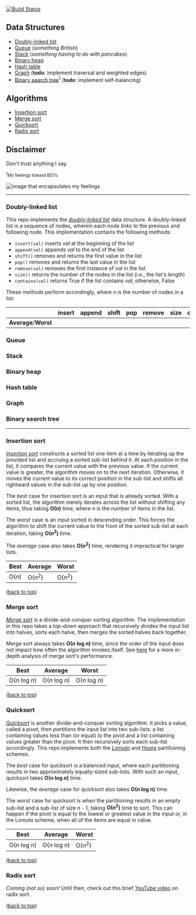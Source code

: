 [![Build Status](https://travis-ci.org/tsnaomi/data-structures.png?branch=master)](https://travis-ci.org/tsnaomi/data-structures)

## Data Structures

- [Doubly-linked list](#doubly-linked-list)
- [Queue](#queue) (*something British*)
- [Stack](#stack) (*something having to do with pancakes*)
- [Binary heap](#binary-heap)
- [Hash table](#hash-table)
- [Graph](#graph) (**todo**: implement traversal and weighted edges)
- [Binary search tree](#binary-search-tree)<sup>1</sup> (**todo**: implement self-balancing)

## Algorithms
- [Insertion sort](#insertion-sort)
- [Merge sort](#merge-sort)
- [Quicksort](#quicksort)
- [Radix sort](#radix-sort)

## Disclaimer
Don't trust anything I say.

<sub><sup>1</sup>My feelings toward BSTs:</sub>

![image that encapsulates my feelings](http://tsnaomi.net/images/bst.png)

--------

### Doubly-linked list

 This repo implements the [*doubly-linked list*](https://en.wikipedia.org/wiki/Doubly_linked_list) data structure. A doubly-linked list is a sequence of nodes, wherein each node *links to* the previous and following node. This implementation contains the following methods:
  - `insert(val)` inserts *val* at the beginning of the list
  - `append(val)` appends *val* to the end of the list
  - `shift()` removes and returns the first value in the list
  - `pop()` removes and returns the last value in the list 
  - `remove(val)` removes the first instance of *val* in the list
  - `size()` returns the number of the nodes in the list (i.e., the list's length)
  - `contains(val)` returns True if the list contains *val*; otherwise, False
 
 These methods perform accordingly, where *n* is the number of nodes in a list:

 ||insert|append|shift|pop|remove|size|contains|
 |---|---|---|---|---|---|---|---|
 |**Average**/**Worst**||||||||
 

<!--
space... O(N)
size... O(1)
contains... O(N) / search
insert... O(1) 
append... O(N)
pop... O(1)
shift... O(N)
remove... O(N)
-->

<!-- ||Insert|Delete|Search|
|---|---|---|---|
|**Average**/**Worst**|O(1)|O(1)|O(*n*)| -->
  
  
### Queue

<!--
space... O(N)
enqueue... O(1)
dequeue... O(1)
peek... O(1)
size... O(1)

-->

<!-- ||Insert|Delete|Search|
|---|---|---|---|
|**Average**/**Worst**|O(1)|O(1)|O(*n*)| -->
  
  
### Stack

<!--
space... O(N)
push... O(1)
pop... O(1)
peek... O(1)
size... O(1)
-->

<!-- ||Insert|Delete|Search|
|---|---|---|---|
|**Average**/**Worst**|O(1)|O(1)|O(*n*)| -->

### Binary heap

<!-- - binary tree (if there are the right number of nodes, odd number)
- complete, except possibly the last level, balanced as possible; every non-terminal node has two children 
- filling in left to right, from the lowest level, so every heap with n nodes has the same shape
- any node is at least as large as its children
- heap property: a node is either >= (max) or <= (min) its children
- space... O(n)
- the height of the heap for n nodes i O(log n)
- find max... O(1)
- insertion... add to the bottom, swap with parent depending on the heap property, worst O(log n), average O(1)
- root deletion... worst O(log n), average O(1) 
- peek o(1) -->


### Hash table

<!-- 
space... O(n)
set... worst O(n), where n is the number of bins
get... worst O(n + m), # number of bins plus number of key-vales pairs

-->

<!-- ||Insert|Delete|Search|
|---|---|---|---|
|**Average**|O(1)|O(1)|O(1)|
|**Worst**|O(*n*)|O(*n*)|O(*n*)| -->

### Graph

<!--
undirect graph implementation, adjacency list

let N = # of nodes (V)
    E = # of edges (E)

space...
add node... O(1)
add edge... O(1)

del node... O(2E) == O(E)
del edge... O(N)

has node... O(N)
adjacent... O(E)  ? (assumes dict lookup is O(1))
neighbors... O(1) ? (assumes dict lookup is O(1))
-->

### Binary search tree

<!-- ||Insert|Delete|Search|
|---|---|---|---|
|**Average**|O(log *n*)|O(log *n*)|O(log *n*)|
|**Worst**|O(*n*)|O(*n*)|O(*n*)| -->

--------

### Insertion sort

 [*Insertion sort*](https://en.wikipedia.org/wiki/Insertion_sort) constructs a sorted list one item at a time by iterating up the provided list and accruing a sorted sub-list behind it. At each position in the list, it compares the current value with the previous value. If the current value is greater, the algorithm moves on to the next iteration. Otherwise, it moves the current value to its correct position in the sub-list and shifts all rightward values in the sub-list up by one position.

 The *best* case for insertion sort is an input that is already sorted. With a sorted list, the algorithm merely iterates across the list without shifting any items, thus taking **O(*n*)** time, where *n* is the number of items in the list.

 The *worst* case is an input sorted in descending order. This forces the algorithm to shift the current value to the front of the sorted sub-list at each iteration, taking **O(*n*<sup>2</sup>)** time.

 The *average* case also takes **O(*n*<sup>2</sup>)** time, rendering it impractical for larger lists.

 |Best|Average|Worst|
 |---|---|---|
 |O(*n*)|O(*n*<sup>2</sup>)|O(*n*<sup>2</sup>)|
 
 ([back to top](#data-structures))

### Merge sort

 [*Merge sort*](https://en.wikipedia.org/wiki/Merge_sort) is a divide-and-conquer sorting algorithm. The implementation in this repo takes a *top-down* approach that recursively divides the input list into halves, sorts each halve, then merges the sorted halves back together.

 Merge sort always takes **O(*n* log *n*)** time, since the order of the input does not impact how often the algorithm invokes itself. See [here](https://www.khanacademy.org/computing/computer-science/algorithms/merge-sort/a/analysis-of-merge-sort) for a more in-depth analysis of merge sort's performance.

 |Best|Average|Worst|
 |---|---|---|
 |O(*n* log *n*)|O(*n* log *n*)|O(*n* log *n*)|
 
 ([back to top](#data-structures))

### Quicksort

 [*Quicksort*](https://en.wikipedia.org/wiki/Quicksort) is another divide-and-conquer sorting algorithm. It picks a value, called a *pivot*, then *partitions* the input list into two sub-lists: a list containing values less than (or equal) to the pivot and a list containing values greater than the pivot. It then recursively sorts each sub-list accordingly. This repo implements both the [*Lomuto*](https://en.wikipedia.org/wiki/Quicksort#Lomuto_partition_scheme) and [*Hoare*](https://en.wikipedia.org/wiki/Quicksort#Hoare_partition_scheme) partitioning schemes.

 The *best* case for quicksort is a balanced input, where each partitioning results in two approximately equally-sized sub-lists. With such an input, quicksort takes **O(*n* log *n*)** time.

 Likewise, the *average* case for quicksort also takes **O(*n* log *n*)** time.

 The *worst* case for quicksort is when the partitioning results in an empty sub-list and a sub-list of size *n* - 1, taking **O(*n*<sup>2</sup>)** time to sort. This can happen if the pivot is equal to the lowest or greatest value in the input or, in the Lomuto scheme, when all of the items are equal in value. 

 |Best|Average|Worst|
 |---|---|---|
 |O(*n* log *n*)|O(*n* log *n*)|O(*n*<sup>2</sup>)|

 ([back to top](#data-structures))

### Radix sort

 *Coming (not so) soon!* Until then, check out this brief [YouTube video](https://www.youtube.com/watch?v=nu4gDuFabIM) on radix sort.

 ([back to top](#data-structures))

